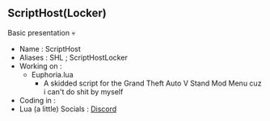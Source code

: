 ## ScriptHost(Locker)

Basic presentation 💀

- Name : ScriptHost
- Aliases : SHL ; ScriptHostLocker
- Working on :
  - Euphoria.lua
    - A skidded script for the Grand Theft Auto V Stand Mod Menu cuz i can't do shit by myself
- Coding in :
- Lua (a little)
Socials :
[Discord](<https://discord.com/users/609255359676284932>)
